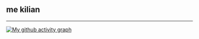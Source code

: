 ## me kilian
-----------------------------------------
[![My github activity graph](https://github-readme-activity-graph.vercel.app/graph?username=nailik-1&theme=nightowl&custom_title=What%20is%20this%20?&hide_border=true)](https://github.com/nailik-1/github-readme-activity-graph)

